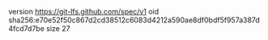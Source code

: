 version https://git-lfs.github.com/spec/v1
oid sha256:e70e52f50c867d2cd38512c6083d4212a590ae8df0bdf5f957a387d4fcd7d7be
size 27
